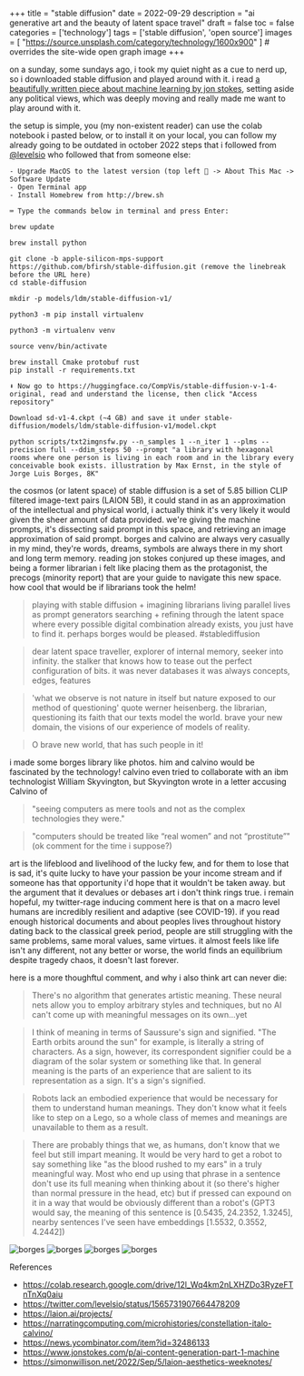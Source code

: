 +++
title = "stable diffusion"
date = 2022-09-29
description = "ai generative art and the beauty of latent space travel"
draft = false
toc = false
categories = ['technology']
tags = ['stable diffusion', 'open source']
images = [
  "https://source.unsplash.com/category/technology/1600x900"
] # overrides the site-wide open graph image
+++

on a sunday, some sundays ago, i took my quiet night as a cue to nerd up, so i downloaded stable diffusion and played around with it. i read [a beautifully written piece about machine learning by jon stokes](https://www.jonstokes.com/p/ai-content-generation-part-1-machine), setting aside any political views, which was deeply moving and really made me want to play around with it.

the setup is simple, you (my non-existent reader) can use the colab notebook i pasted below, or to install it on your local, you can follow my already going to be outdated in october 2022 steps that i followed from [@levelsio](https://twitter.com/levelsio) who followed that from someone else:

```
- Upgrade MacOS to the latest version (top left 🍎 -> About This Mac -> Software Update
- Open Terminal app
- Install Homebrew from http://brew.sh

⌨️ Type the commands below in terminal and press Enter:

brew update

brew install python

git clone -b apple-silicon-mps-support https://github.com/bfirsh/stable-diffusion.git (remove the linebreak before the URL here)
cd stable-diffusion

mkdir -p models/ldm/stable-diffusion-v1/

python3 -m pip install virtualenv

python3 -m virtualenv venv

source venv/bin/activate

brew install Cmake protobuf rust
pip install -r requirements.txt

⬇️ Now go to https://huggingface.co/CompVis/stable-diffusion-v-1-4-original, read and understand the license, then click "Access repository"

Download sd-v1-4.ckpt (~4 GB) and save it under stable-diffusion/models/ldm/stable-diffusion-v1/model.ckpt

python scripts/txt2imgnsfw.py --n_samples 1 --n_iter 1 --plms --precision full --ddim_steps 50 --prompt "a library with hexagonal rooms where one person is living in each room and in the library every conceivable book exists. illustration by Max Ernst, in the style of Jorge Luis Borges, 8K"
```

the cosmos (or latent space) of stable diffusion is a set of 5.85 billion CLIP filtered image-text pairs (LAION 5B), it could stand in as an approximation of the intellectual and physical world, i actually think it's very likely it would given the sheer amount of data provided. we're giving the machine prompts, it's dissecting said prompt in this space, and retrieving an image approximation of said prompt. borges and calvino are always very casually in my mind, they're words, dreams, symbols are always there in my short and long term memory. reading jon stokes conjured up these images, and being a former librarian i felt like placing them as the protagonist, the precogs (minority report) that are your guide to navigate this new space. how cool that would be if librarians took the helm!

> playing with stable diffusion + imagining librarians living parallel lives as prompt generators searching + refining through the latent space where every possible digital combination already exists, you just have to find it. perhaps borges would be pleased. #stablediffusion

> dear latent space traveller, explorer of internal memory, seeker into infinity. the stalker that knows how to tease out the perfect configuration of bits. it was never databases it was always concepts, edges, features

> 'what we observe is not nature in itself but nature exposed to our method of questioning' quote werner heisenberg. the librarian, questioning its faith that our texts model the world. brave your new domain, the visions of our experience of models of reality. 

> O brave new world, that has such people in it!

i made some borges library like photos. him and calvino would be fascinated by the technology! calvino even tried to collaborate with an ibm technologist William Skyvington, but Skyvington wrote in a letter accusing Calvino of 

> "seeing computers as mere tools and not as the complex technologies they were."

> "computers should be treated like “real women” and not “prostitute”" (ok comment for the time i suppose?)

art is the lifeblood and livelihood of the lucky few, and for them to lose that is sad, it's quite lucky to have your passion be your income stream and if someone has that opportunity i'd hope that it wouldn't be taken away. but the argument that it devalues or debases art i don't think rings true. i remain hopeful, my twitter-rage inducing comment here is that on a macro level humans are incredibly resilient and adaptive (see COVID-19). if you read enough historical documents and about peoples lives throughout history dating back to the classical greek period, people are still struggling with the same problems, same moral values, same virtues. it almost feels like life isn't any different, not any better or worse, the world finds an equilibrium despite tragedy chaos, it doesn't last forever. 

here is a more thoughftul comment, and why i also think art can never die:

> There's no algorithm that generates artistic meaning. These neural nets allow you to employ arbitrary styles and techniques, but no AI can't come up with meaningful messages on its own...yet

> I think of meaning in terms of Saussure's sign and signified. "The Earth orbits around the sun" for example, is literally a string of characters. As a sign, however, its correspondent signifier could be a diagram of the solar system or something like that.
In general meaning is the parts of an experience that are salient to its representation as a sign. It's a sign's signified.

> Robots lack an embodied experience that would be necessary for them to understand human meanings. They don't know what it feels like to step on a Lego, so a whole class of memes and meanings are unavailable to them as a result.

> There are probably things that we, as humans, don't know that we feel but still impart meaning. It would be very hard to get a robot to say something like "as the blood rushed to my ears" in a truly meaningful way. Most who end up using that phrase in a sentence don't use its full meaning when thinking about it (so there's higher than normal pressure in the head, etc) but if pressed can expound on it in a way that would be obviously different than a robot's (GPT3 would say, the meaning of this sentence is [0.5435, 24.2352, 1.3245], nearby sentences I've seen have embeddings [1.5532, 0.3552, 4.2442])

![borges](../../images/2022-09-30-001-stablediffusion.png "borges")
![borges](../../images/2022-09-30-002-stablediffusion.png "borges")
![borges](../../images/2022-09-30-003-stablediffusion.png "borges")
![borges](../../images/2022-09-30-004-stablediffusion.png "borges")

References

- https://colab.research.google.com/drive/12l_Wq4km2nLXHZDo3RyzeFTnTnXq0aiu 
- https://twitter.com/levelsio/status/1565731907664478209 
- https://laion.ai/projects/
- https://narratingcomputing.com/microhistories/constellation-italo-calvino/
- https://news.ycombinator.com/item?id=32486133
- https://www.jonstokes.com/p/ai-content-generation-part-1-machine
- https://simonwillison.net/2022/Sep/5/laion-aesthetics-weeknotes/